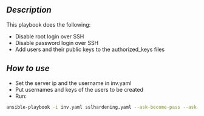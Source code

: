 ## _Description_

This playbook does the following:
- Disable root login over SSH
- Disable password login over SSH
- Add users and their public keys to the authorized_keys files

## _How to use_

- Set the server ip and the username in inv.yaml
- Put usernames and keys of the users to be created
- Run: 
```sh
ansible-playbook -i inv.yaml sslhardening.yaml --ask-become-pass --ask-vault-pass
```